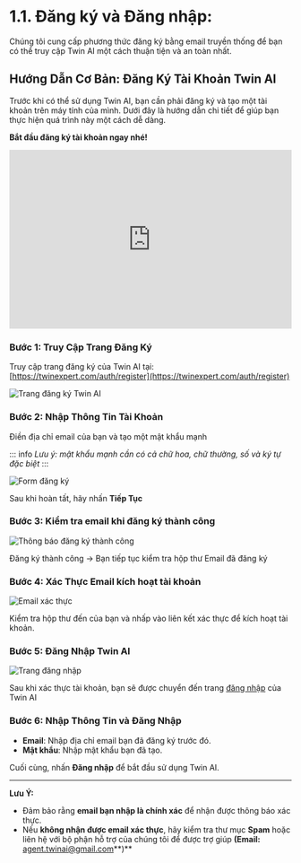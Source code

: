 # 1.1. Đăng ký và Đăng nhập:

Chúng tôi cung cấp phương thức đăng ký bằng email truyền thống để bạn có thể truy cập Twin AI một cách thuận tiện và an toàn nhất. 

## Hướng Dẫn Cơ Bản: Đăng Ký Tài Khoản Twin AI

Trước khi có thể sử dụng Twin AI, bạn cần phải đăng ký và tạo một tài khoản trên máy tính của mình. Dưới đây là hướng dẫn chi tiết để giúp bạn thực hiện quá trình này một cách dễ dàng.

**Bắt đầu đăng ký tài khoản ngay nhé!**

<div style="position: relative; width: 100%; height: 0; padding-bottom: 55.1963%; padding-top: 41px;">
  <iframe src="https://cdn.iframe.ly/tg1iJjAb" style="position: absolute; top: 0; left: 0; width: 100%; height: 100%; border: 0;" allowfullscreen></iframe>
</div>

### Bước 1: Truy Cập Trang Đăng Ký

Truy cập trang đăng ký của Twin AI tại: [https://twinexpert.com/auth/register](https://twinexpert.com/auth/register)

![Trang đăng ký Twin AI](https://twinexpert.gitbook.io/docs/~gitbook/image?url=https%3A%2F%2F4266852894-files.gitbook.io%2F%7E%2Ffiles%2Fv0%2Fb%2Fgitbook-x-prod.appspot.com%2Fo%2Fspaces%252F1nlAvd7QIMOo66Ri4pMT%252Fuploads%252FsM6LNDnEIzyAlG2xJoiL%252Fimage.png%3Falt%3Dmedia%26token%3D64d83981-90fd-49b8-8e19-331efb2269dc&width=768&dpr=1&quality=100&sign=65321622&sv=2)

### Bước 2: Nhập Thông Tin Tài Khoản

Điền địa chỉ email của bạn và tạo một mật khẩu mạnh 

::: info
*Lưu ý: mật khẩu mạnh cần có cả chữ hoa, chữ thường, số và ký tự đặc biệt*
:::

![Form đăng ký](https://twinexpert.gitbook.io/docs/~gitbook/image?url=https%3A%2F%2F4266852894-files.gitbook.io%2F%7E%2Ffiles%2Fv0%2Fb%2Fgitbook-x-prod.appspot.com%2Fo%2Fspaces%252F1nlAvd7QIMOo66Ri4pMT%252Fuploads%252FdchRSqXdBdAEQz895A47%252Fimage.png%3Falt%3Dmedia%26token%3D6277695e-d309-44fe-8041-5107060048ae&width=768&dpr=1&quality=100&sign=b02a0815&sv=2)

Sau khi hoàn tất, hãy nhấn **Tiếp Tục**

### Bước 3: Kiểm tra email khi đăng ký thành công

![Thông báo đăng ký thành công](https://twinexpert.gitbook.io/docs/~gitbook/image?url=https%3A%2F%2F4266852894-files.gitbook.io%2F%7E%2Ffiles%2Fv0%2Fb%2Fgitbook-x-prod.appspot.com%2Fo%2Fspaces%252F1nlAvd7QIMOo66Ri4pMT%252Fuploads%252Fbi0eveKLdtpi2qftBitQ%252Fimage.png%3Falt%3Dmedia%26token%3D5d745b68-8994-4501-a1b0-757483baec6a&width=768&dpr=1&quality=100&sign=40594206&sv=2)

Đăng ký thành công -> Bạn tiếp tục kiểm tra hộp thư Email đã đăng ký

### Bước 4: Xác Thực Email kích hoạt tài khoản

![Email xác thực](https://twinexpert.gitbook.io/docs/~gitbook/image?url=https%3A%2F%2F4266852894-files.gitbook.io%2F%7E%2Ffiles%2Fv0%2Fb%2Fgitbook-x-prod.appspot.com%2Fo%2Fspaces%252F1nlAvd7QIMOo66Ri4pMT%252Fuploads%252FBCZ6pcds8aUQN1ugcLTS%252Fimage.png%3Falt%3Dmedia%26token%3D39a4a34d-5f88-4cd9-a764-a42f84e87762&width=768&dpr=1&quality=100&sign=6c9dc08e&sv=2)

Kiểm tra hộp thư đến của bạn và nhấp vào liên kết xác thực để kích hoạt tài khoản.

### Bước 5: Đăng Nhập Twin AI

![Trang đăng nhập](https://twinexpert.gitbook.io/docs/~gitbook/image?url=https%3A%2F%2F4266852894-files.gitbook.io%2F%7E%2Ffiles%2Fv0%2Fb%2Fgitbook-x-prod.appspot.com%2Fo%2Fspaces%252F1nlAvd7QIMOo66Ri4pMT%252Fuploads%252FWF8zzldGKuXpk9YWZ8Hp%252Fimage.png%3Falt%3Dmedia%26token%3D912038a9-21cc-4f36-9826-ff4cf9b25678&width=768&dpr=1&quality=100&sign=5ff0bc37&sv=2)

Sau khi xác thực tài khoản, bạn sẽ được chuyển đến trang [đăng nhập](https://twinexpert.com/auth/login) của Twin AI

### Bước 6: Nhập Thông Tin và Đăng Nhập

- **Email**: Nhập địa chỉ email bạn đã đăng ký trước đó.
- **Mật khẩu**: Nhập mật khẩu bạn đã tạo.

Cuối cùng, nhấn **Đăng nhập** để bắt đầu sử dụng Twin AI.

---

**Lưu Ý:**

- Đảm bảo rằng **email bạn nhập là chính xác** để nhận được thông báo xác thực.
- Nếu **không nhận được email xác thực**, hãy kiểm tra thư mục **Spam** hoặc liên hệ với bộ phận hỗ trợ của chúng tôi để được trợ giúp **(Email:** agent.twinai@gmail.com**)**

